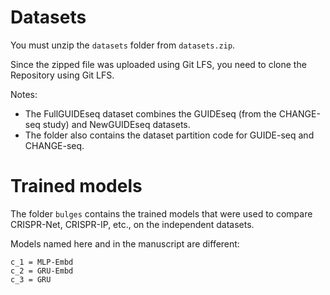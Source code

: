 # Datasets
You must unzip the `datasets` folder from `datasets.zip`.

Since the zipped file was uploaded using Git LFS, you need to clone the Repository using Git LFS.

Notes:
- The FullGUIDEseq dataset combines the GUIDEseq (from the CHANGE-seq study) and NewGUIDEseq datasets.
- The folder also contains the dataset partition code for GUIDE-seq and CHANGE-seq.

# Trained models
The folder `bulges` contains the trained models that were used to compare CRISPR-Net, CRISPR-IP, etc., on the independent datasets.

Models named here and in the manuscript are different:
```
c_1 = MLP-Embd
c_2 = GRU-Embd
c_3 = GRU
```